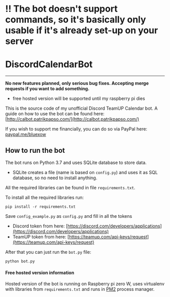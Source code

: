 # **!! The bot doesn't support commands, so it's basically only usable if it's already set-up on your server**
# DiscordCalendarBot
---

**No new features planned, only serious bug fixes. Accepting merge requests if you want to add something.**

- free hosted version will be supported until my raspberry pi dies


This is the source code of my unofficial Discord TeamUP Calendar bot.
A guide on how to use the bot can be found here: [http://calbot.patrikpapso.com/](http://calbot.patrikpapso.com/)

If you wish to support me financially, you can do so via PayPal here: [paypal.me/bluexow](https://www.paypal.me/bluexow)

## How to run the bot
The bot runs on Python 3.7 and uses SQLite database to store data.
- SQLite creates a file (name is based on `config.py`) and uses it as SQL database, so no need to install anything.

All the required libraries can be found in file `requirements.txt`.

To install all the required libraries run:
```
pip install -r requirements.txt
```

Save `config_example.py` as `config.py` and fill in all the tokens
- Discord token from here: [https://discord.com/developers/applications](https://discord.com/developers/applications)
- TeamUP token from here: [https://teamup.com/api-keys/request](https://teamup.com/api-keys/request)

After that you can just run the `bot.py` file:
```
python bot.py
```
#### Free hosted version information
Hosted version of the bot is running on Raspberry pi zero W, uses virtualenv with libraries from `requirements.txt` and runs in [PM2](https://www.npmjs.com/package/pm2) process manager.
